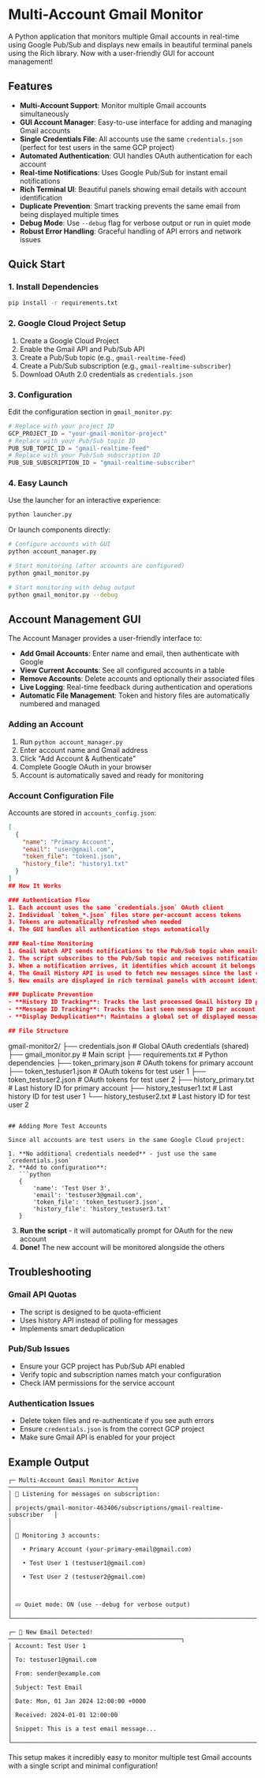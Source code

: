 # Multi-Account Gmail Monitor

A Python application that monitors multiple Gmail accounts in real-time using Google Pub/Sub and displays new emails in beautiful terminal panels using the Rich library. Now with a user-friendly GUI for account management!

## Features

- **Multi-Account Support**: Monitor multiple Gmail accounts simultaneously
- **GUI Account Manager**: Easy-to-use interface for adding and managing Gmail accounts
- **Single Credentials File**: All accounts use the same `credentials.json` (perfect for test users in the same GCP project)
- **Automated Authentication**: GUI handles OAuth authentication for each account
- **Real-time Notifications**: Uses Google Pub/Sub for instant email notifications
- **Rich Terminal UI**: Beautiful panels showing email details with account identification
- **Duplicate Prevention**: Smart tracking prevents the same email from being displayed multiple times
- **Debug Mode**: Use `--debug` flag for verbose output or run in quiet mode
- **Robust Error Handling**: Graceful handling of API errors and network issues

## Quick Start

### 1. Install Dependencies
```bash
pip install -r requirements.txt
```

### 2. Google Cloud Project Setup

1. Create a Google Cloud Project
2. Enable the Gmail API and Pub/Sub API
3. Create a Pub/Sub topic (e.g., `gmail-realtime-feed`)
4. Create a Pub/Sub subscription (e.g., `gmail-realtime-subscriber`)
5. Download OAuth 2.0 credentials as `credentials.json`

### 3. Configuration

Edit the configuration section in `gmail_monitor.py`:

```python
# Replace with your project ID
GCP_PROJECT_ID = "your-gmail-monitor-project"
# Replace with your Pub/Sub topic ID
PUB_SUB_TOPIC_ID = "gmail-realtime-feed"
# Replace with your Pub/Sub subscription ID
PUB_SUB_SUBSCRIPTION_ID = "gmail-realtime-subscriber"
```

### 4. Easy Launch

Use the launcher for an interactive experience:
```bash
python launcher.py
```

Or launch components directly:
```bash
# Configure accounts with GUI
python account_manager.py

# Start monitoring (after accounts are configured)
python gmail_monitor.py

# Start monitoring with debug output
python gmail_monitor.py --debug
```

## Account Management GUI

The Account Manager provides a user-friendly interface to:

- **Add Gmail Accounts**: Enter name and email, then authenticate with Google
- **View Current Accounts**: See all configured accounts in a table
- **Remove Accounts**: Delete accounts and optionally their associated files
- **Live Logging**: Real-time feedback during authentication and operations
- **Automatic File Management**: Token and history files are automatically numbered and managed

### Adding an Account

1. Run `python account_manager.py`
2. Enter account name and Gmail address
3. Click "Add Account & Authenticate"
4. Complete Google OAuth in your browser
5. Account is automatically saved and ready for monitoring

### Account Configuration File

Accounts are stored in `accounts_config.json`:
```json
[
  {
    "name": "Primary Account",
    "email": "user@gmail.com",
    "token_file": "token1.json",
    "history_file": "history1.txt"
  }
]
## How It Works

### Authentication Flow
1. Each account uses the same `credentials.json` OAuth client
2. Individual `token_*.json` files store per-account access tokens  
3. Tokens are automatically refreshed when needed
4. The GUI handles all authentication steps automatically

### Real-time Monitoring
1. Gmail Watch API sends notifications to the Pub/Sub topic when emails arrive
2. The script subscribes to the Pub/Sub topic and receives notifications
3. When a notification arrives, it identifies which account it belongs to
4. The Gmail History API is used to fetch new messages since the last check
5. New emails are displayed in rich terminal panels with account identification

### Duplicate Prevention
- **History ID Tracking**: Tracks the last processed Gmail history ID per account
- **Message ID Tracking**: Tracks the last seen message ID per account
- **Display Deduplication**: Maintains a global set of displayed message IDs

## File Structure

```
gmail-monitor2/
├── credentials.json          # Global OAuth credentials (shared)
├── gmail_monitor.py         # Main script
├── requirements.txt         # Python dependencies
├── token_primary.json       # OAuth tokens for primary account
├── token_testuser1.json     # OAuth tokens for test user 1
├── token_testuser2.json     # OAuth tokens for test user 2
├── history_primary.txt      # Last history ID for primary account
├── history_testuser1.txt    # Last history ID for test user 1
└── history_testuser2.txt    # Last history ID for test user 2
```

## Adding More Test Accounts

Since all accounts are test users in the same Google Cloud project:

1. **No additional credentials needed** - just use the same `credentials.json`
2. **Add to configuration**:
   ```python
   {
       'name': 'Test User 3',
       'email': 'testuser3@gmail.com',
       'token_file': 'token_testuser3.json',
       'history_file': 'history_testuser3.txt'
   }
   ```
3. **Run the script** - it will automatically prompt for OAuth for the new account
4. **Done!** The new account will be monitored alongside the others

## Troubleshooting

### Gmail API Quotas
- The script is designed to be quota-efficient
- Uses history API instead of polling for messages
- Implements smart deduplication

### Pub/Sub Issues
- Ensure your GCP project has Pub/Sub API enabled
- Verify topic and subscription names match your configuration
- Check IAM permissions for the service account

### Authentication Issues
- Delete token files and re-authenticate if you see auth errors
- Ensure `credentials.json` is from the correct GCP project
- Make sure Gmail API is enabled for your project

## Example Output

```
┌─ Multi-Account Gmail Monitor Active ────────────────────────────────────┐
│ 🔄 Listening for messages on subscription:                              │
│ projects/gmail-monitor-463406/subscriptions/gmail-realtime-subscriber   │
│                                                                          │
│ 📧 Monitoring 3 accounts:                                               │
│   • Primary Account (your-primary-email@gmail.com)                      │
│   • Test User 1 (testuser1@gmail.com)                                   │
│   • Test User 2 (testuser2@gmail.com)                                   │
│                                                                          │
│ 💤 Quiet mode: ON (use --debug for verbose output)                      │
└──────────────────────────────────────────────────────────────────────────┘

┌─ 📧 New Email Detected! ─────────────────────────────────────────────────┐
│ Account: Test User 1                                                     │
│ To: testuser1@gmail.com                                                  │
│ From: sender@example.com                                                 │
│ Subject: Test Email                                                      │
│ Date: Mon, 01 Jan 2024 12:00:00 +0000                                   │
│ Received: 2024-01-01 12:00:00                                           │
│ Snippet: This is a test email message...                                │
└──────────────────────────────────────────────────────────────────────────┘
```

This setup makes it incredibly easy to monitor multiple test Gmail accounts with a single script and minimal configuration!
